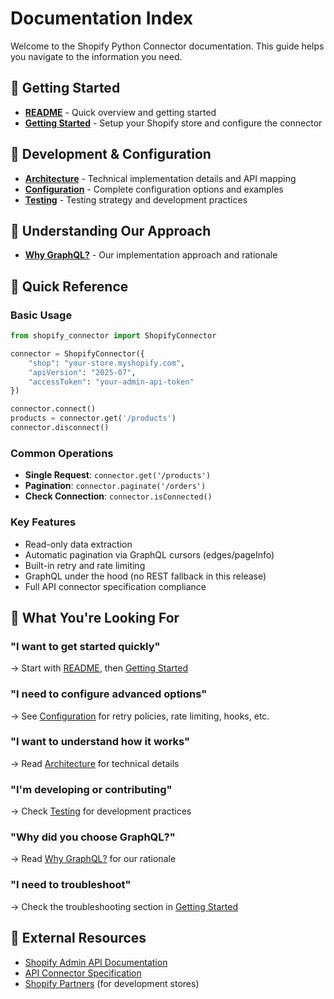 # Documentation Index

Welcome to the Shopify Python Connector documentation. This guide helps you navigate to the information you need.

## 🚀 Getting Started

- **[README](../README.md)** - Quick overview and getting started
- **[Getting Started](getting-started.md)** - Setup your Shopify store and configure the connector

## 🔧 Development & Configuration

- **[Architecture](architecture.md)** - Technical implementation details and API mapping
- **[Configuration](configuration.md)** - Complete configuration options and examples
- **[Testing](testing.md)** - Testing strategy and development practices

## 🤔 Understanding Our Approach

- **[Why GraphQL?](why-graphql.md)** - Our implementation approach and rationale

## 📖 Quick Reference

### **Basic Usage**
```python
from shopify_connector import ShopifyConnector

connector = ShopifyConnector({
    "shop": "your-store.myshopify.com",
    "apiVersion": "2025-07",
    "accessToken": "your-admin-api-token"
})

connector.connect()
products = connector.get('/products')
connector.disconnect()
```

### **Common Operations**
- **Single Request**: `connector.get('/products')`
- **Pagination**: `connector.paginate('/orders')`
- **Check Connection**: `connector.isConnected()`

### **Key Features**
- Read-only data extraction
- Automatic pagination via GraphQL cursors (edges/pageInfo)
- Built-in retry and rate limiting
- GraphQL under the hood (no REST fallback in this release)
- Full API connector specification compliance

## 🎯 What You're Looking For

### **"I want to get started quickly"**
→ Start with [README](../README.md), then [Getting Started](getting-started.md)

### **"I need to configure advanced options"**
→ See [Configuration](configuration.md) for retry policies, rate limiting, hooks, etc.

### **"I want to understand how it works"**
→ Read [Architecture](architecture.md) for technical details

### **"I'm developing or contributing"**
→ Check [Testing](testing.md) for development practices

### **"Why did you choose GraphQL?"**
→ Read [Why GraphQL?](why-graphql.md) for our rationale

### **"I need to troubleshoot"**
→ Check the troubleshooting section in [Getting Started](getting-started.md)

## 🔗 External Resources

- [Shopify Admin API Documentation](https://shopify.dev/api/admin)
- [API Connector Specification](../../../../../../../apps/components-docs/content/docs/specifications/api-connector.mdx)
- [Shopify Partners](https://partners.shopify.com) (for development stores)
